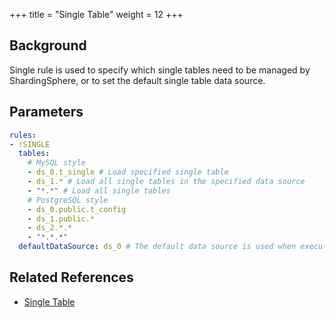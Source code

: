 +++
title = "Single Table"
weight = 12
+++

## Background

Single rule is used to specify which single tables need to be managed by ShardingSphere, or to set the default single table data source.

## Parameters

```yaml
rules:
- !SINGLE
  tables:
    # MySQL style
    - ds_0.t_single # Load specified single table
    - ds_1.* # Load all single tables in the specified data source
    - "*.*" # Load all single tables
    # PostgreSQL style
    - ds_0.public.t_config
    - ds_1.public.*
    - ds_2.*.*
    - "*.*.*"
  defaultDataSource: ds_0 # The default data source is used when executing CREATE TABLE statement to create a single table. The default value is null, indicating random unicast routing.
```

## Related References

- [Single Table](/en/features/sharding/concept/#single-table)
